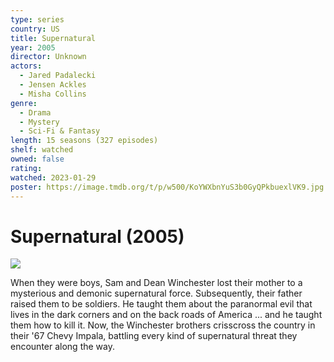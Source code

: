 ```yaml
---
type: series
country: US
title: Supernatural
year: 2005
director: Unknown
actors:
  - Jared Padalecki
  - Jensen Ackles
  - Misha Collins
genre:
  - Drama
  - Mystery
  - Sci-Fi & Fantasy
length: 15 seasons (327 episodes)
shelf: watched
owned: false
rating:
watched: 2023-01-29
poster: https://image.tmdb.org/t/p/w500/KoYWXbnYuS3b0GyQPkbuexlVK9.jpg
---
```


# Supernatural (2005)

![](https://image.tmdb.org/t/p/w500/KoYWXbnYuS3b0GyQPkbuexlVK9.jpg)

When they were boys, Sam and Dean Winchester lost their mother to a mysterious and demonic supernatural force. Subsequently, their father raised them to be soldiers. He taught them about the paranormal evil that lives in the dark corners and on the back roads of America ... and he taught them how to kill it. Now, the Winchester brothers crisscross the country in their '67 Chevy Impala, battling every kind of supernatural threat they encounter along the way. 